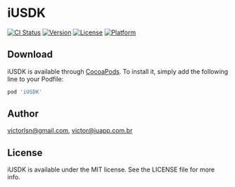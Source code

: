# iUSDK

[![CI Status](https://img.shields.io/travis/victorlsn@gmail.com/iUSDK.svg?style=flat)](https://travis-ci.org/victorlsn@gmail.com/iUSDK)
[![Version](https://img.shields.io/cocoapods/v/iUSDK.svg?style=flat)](https://cocoapods.org/pods/iUSDK)
[![License](https://img.shields.io/cocoapods/l/iUSDK.svg?style=flat)](https://cocoapods.org/pods/iUSDK)
[![Platform](https://img.shields.io/cocoapods/p/iUSDK.svg?style=flat)](https://cocoapods.org/pods/iUSDK)

## Download

iUSDK is available through [CocoaPods](https://cocoapods.org). To install
it, simply add the following line to your Podfile:

```ruby
pod 'iUSDK'
```

## Author

victorlsn@gmail.com, victor@iuapp.com.br

## License

iUSDK is available under the MIT license. See the LICENSE file for more info.

